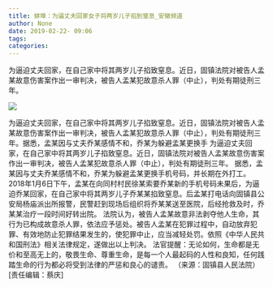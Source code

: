 ```yaml
---
title: 蚌埠：为逼丈夫回家女子将两岁儿子掐到窒息_安徽频道
author: None
date: 2019-02-22- 09:06
tags: 
categories: 
---
```

为逼迫丈夫回家，在自己家中将其两岁儿子掐致窒息。近日，固镇法院对被告人孟某故意伤害案作出一审判决，被告人孟某犯故意杀人罪（中止），判处有期徒刑三年。
<!-- more -->
                
<img align="center" border="0" src="http://p2.ifengimg.com/a/2016/0810/204c433878d5cf9size1_w16_h16.png" />
                
            
为逼迫丈夫回家，在自己家中将其两岁儿子掐致窒息。近日，固镇法院对被告人孟某故意伤害案作出一审判决，被告人孟某犯故意杀人罪（中止），判处有期徒刑三年。据悉，孟某因与丈夫乔某感情不和，乔某为躲避孟某更换手
为逼迫丈夫回家，在自己家中将其两岁儿子掐致窒息。近日，固镇法院对被告人孟某故意伤害案作出一审判决，被告人孟某犯故意杀人罪（中止），判处有期徒刑三年。
据悉，孟某因与丈夫乔某感情不和，乔某为躲避孟某更换手机号码，并长期在外打工。2018年1月6日下午，孟某在向同村村民徐某索要乔某新的手机号码未果后，为逼迫乔某回家，在自己家中将其两岁儿子乔某某掐致窒息。后孟某打电话向固镇县公安局杨庙派出所报警，民警赶到现场后组织将乔某某送至医院，后经抢救及时，乔某某治疗一段时间好转出院。
法院认为，被告人孟某故意非法剥夺他人生命，其行为已构成故意杀人罪，依法应予惩处。被告人孟某在犯罪过程中，自动放弃犯罪、有效地防止犯罪结果发生的，使犯罪中止，应当减轻处罚。依照《中华人民共和国刑法》相关法律规定，遂做出以上判决。
法官提醒：无论如何，生命都是无价和至高无上的，敬畏生命、尊重生命，是每一个人最起码的人性和良知，任何践踏生命的行为都必将受到法律的严惩和良心的谴责。
（来源：固镇县人民法院）
[责任编辑：蔡庆]
            

